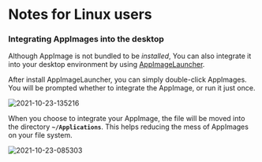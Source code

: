 # Notes for Linux users

### Integrating AppImages into the desktop

Although AppImage is not bundled to be _installed_, You can also integrate it into your desktop environment by using [AppImageLauncher](https://github.com/TheAssassin/AppImageLauncher).

After install AppImageLauncher, you can simply double-click AppImages. You will be prompted whether to integrate the AppImage, or run it just once.

![2021-10-23-135216](https://user-images.githubusercontent.com/52094761/138543254-ee8be88c-2684-47fa-8c43-a935d2d08182.png)

When you choose to integrate your AppImage, the file will be moved into the directory **`~/Applications`**. This helps reducing the mess of AppImages on your file system.

![2021-10-23-085303](https://user-images.githubusercontent.com/52094761/138534194-d3556be0-fe62-4371-bc7b-42ca71e11616.png)
